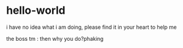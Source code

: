 # hello-world

i have no idea what i am doing, please find it in your heart to help me

the boss tm :  then why you do?phaking

